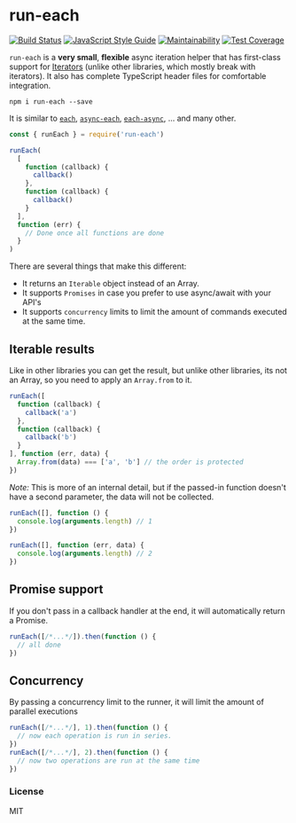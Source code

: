 # run-each

<a href="https://travis-ci.org/martinheidegger/run-each"><img src="https://travis-ci.org/martinheidegger/run-each.svg?branch=master" alt="Build Status"/></a>
[![JavaScript Style Guide](https://img.shields.io/badge/code_style-standard-brightgreen.svg)](https://standardjs.com)
[![Maintainability](https://api.codeclimate.com/v1/badges/xxx/maintainability)](https://codeclimate.com/github/martinheidegger/run-each/maintainability)
[![Test Coverage](https://api.codeclimate.com/v1/badges/xxx/test_coverage)](https://codeclimate.com/github/martinheidegger/run-each/test_coverage)

`run-each` is a **very small**, **flexible** async iteration helper that has first-class support for [Iterators][]
(unlike other libraries, which mostly break with iterators). It also has complete TypeScript header files for
comfortable integration.

[Iterators]: https://developer.mozilla.org/en-US/docs/Web/JavaScript/Reference/Iteration_protocols

`npm i run-each --save`

It is similar to [`each`][], [`async-each`][], [`each-async`][], ... and many other.

```javascript
const { runEach } = require('run-each')

runEach(
  [
    function (callback) {
      callback()
    },
    function (callback) {
      callback()
    }
  ],
  function (err) {
    // Done once all functions are done
  }
)
```

[`each`]: https://www.npmjs.com/package/each
[`async-each`]: https://www.npmjs.com/package/each
[`each-async`]: https://www.npmjs.com/package/each-async

There are several things that make this different:

- It returns an `Iterable` object instead of an Array.
- It supports `Promises` in case you prefer to use async/await with your API's
- It supports `concurrency` limits to limit the amount of commands executed at the same time.


## Iterable results

Like in other libraries you can get the result, but unlike other libraries, its not
an Array, so you need to apply an `Array.from` to it.

```javascript
runEach([
  function (callback) {
    callback('a')
  },
  function (callback) {
    callback('b')
  }
], function (err, data) {
  Array.from(data) === ['a', 'b'] // the order is protected
})
```

_Note:_ This is more of an internal detail, but if the passed-in function doesn't have
a second parameter, the data will not be collected.

```javascript
runEach([], function () {
  console.log(arguments.length) // 1
})

runEach([], function (err, data) {
  console.log(arguments.length) // 2
})
```

## Promise support

If you don't pass in a callback handler at the end, it will automatically return a Promise.

```javascript
runEach([/*...*/]).then(function () {
  // all done
})
```

## Concurrency

By passing a concurrency limit to the runner, it will limit the amount of parallel
executions

```javascript
runEach([/*...*/], 1).then(function () {
  // now each operation is run in series.
})
runEach([/*...*/], 2).then(function () {
  // now two operations are run at the same time
})
```

### License

MIT
